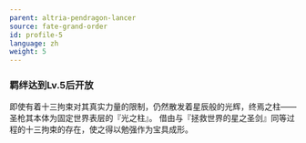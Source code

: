 ```yaml
---
parent: altria-pendragon-lancer
source: fate-grand-order
id: profile-5
language: zh
weight: 5
---
```


### 羁绊达到Lv.5后开放

即使有着十三拘束对其真实力量的限制，仍然散发着星辰般的光辉，终焉之柱——
圣枪其本体为固定世界表层的『光之柱』。
借由与『拯救世界的星之圣剑』同等过程的十三拘束的存在，使之得以勉强作为宝具成形。

